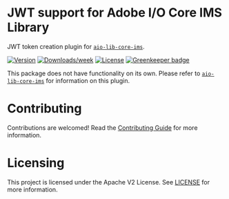 # JWT support for Adobe I/O Core IMS Library

JWT token creation plugin for [`aio-lib-core-ims`](https://github.com/adobe/aio-lib-core-ims).

[![Version](https://img.shields.io/npm/v/@adobe/aio-lib-core-ims-jwt.svg)](https://npmjs.org/package/@adobe/aio-lib-core-ims-jwt)
[![Downloads/week](https://img.shields.io/npm/dw/@adobe/aio-lib-core-ims-jwt.svg)](https://npmjs.org/package/@adobe/aio-lib-core-ims-jwt)
[![License](https://img.shields.io/npm/l/@adobe/aio-lib-core-ims-jwt.svg)](https://github.com/adobe/aio-lib-core-ims-jwt/blob/master/package.json) [![Greenkeeper badge](https://badges.greenkeeper.io/adobe/aio-lib-core-ims-jwt.svg)](https://greenkeeper.io/)

This package does not have functionality on its own.
Please refer to [`aio-lib-core-ims`](https://github.com/adobe/aio-lib-core-ims) for information on this plugin.


# Contributing
Contributions are welcomed! Read the [Contributing Guide](CONTRIBUTING.md) for more information.


# Licensing

This project is licensed under the Apache V2 License. See [LICENSE](LICENSE) for more information.